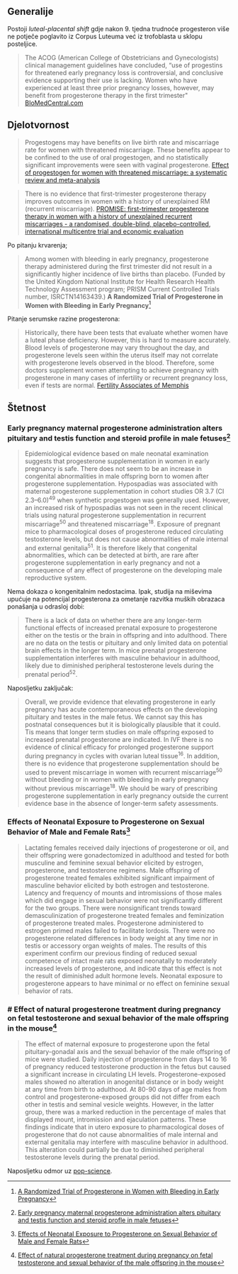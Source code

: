 ## Generalije
Postoji *luteal-placental shift* gdje nakon 9. tjedna trudnoće progesteron više ne potječe poglavito iz Corpus Luteuma već  iz trofoblasta u sklopu posteljice.
>The ACOG (American College of Obstetricians and Gynecologists) clinical management guidelines have concluded, “use of progestins for threatened early pregnancy loss is controversial, and conclusive evidence supporting their use is lacking. Women who have experienced at least three prior pregnancy losses, however, may benefit from progesterone therapy in the first trimester" 
>[BIoMedCentral.com](https://rbej.biomedcentral.com/articles/10.1186/s12958-021-00846-6)

## Djelotvornost
>Progestogens may have benefits on live birth rate and miscarriage rate for women with threatened miscarriage. These benefits appear to be confined to the use of oral progestogen, and no statistically significant improvements were seen with vaginal progesterone.
>[Effect of progestogen for women with threatened miscarriage: a systematic review and meta-analysis](https://obgyn.onlinelibrary.wiley.com/doi/10.1111/1471-0528.16261)

>There is no evidence that first-trimester progesterone therapy improves outcomes in women with a history of unexplained RM (recurrent miscarriage).
>[PROMISE: first-trimester progesterone therapy in women with a history of unexplained recurrent miscarriages - a randomised, double-blind, placebo-controlled, international multicentre trial and economic evaluation](https://pubmed.ncbi.nlm.nih.gov/27225013/)

Po pitanju krvarenja;
>Among women with bleeding in early pregnancy, progesterone therapy administered during the first trimester did not result in a significantly higher incidence of live births than placebo. (Funded by the United Kingdom National Institute for Health Research Health Technology Assessment program; PRISM Current Controlled Trials number, ISRCTN14163439.) 
>**A Randomized Trial of Progesterone in Women with Bleeding in Early Pregnancy**[^1]

Pitanje serumske razine progesterona:
>Historically, there have been tests that evaluate whether women have a luteal phase deficiency. However, this is hard to measure accurately. Blood levels of progesterone may vary throughout the day, and progesterone levels seen within the uterus itself may not correlate with progesterone levels observed in the blood. Therefore, some doctors supplement women attempting to achieve pregnancy with progesterone in many cases of infertility or recurrent pregnancy loss, even if tests are normal. 
>[Fertility Associates of Memphis](https://www.fertilitymemphis.com/progesterone-supplementation/)

## Štetnost

### Early pregnancy maternal progesterone administration alters pituitary and testis function and steroid profile in male fetuses[^2]

>Epidemiological evidence based on male neonatal examination suggests that progesterone supplementation in women in early pregnancy is safe. There does not seem to be an increase in congenital abnormalities in male offspring born to women after progesterone supplementation. Hypospadias was associated with maternal progesterone supplementation in cohort studies OR 3.7 (CI 2.3–6.0)<sup>49</sup> when synthetic progestogen was generally used. However, an increased risk of hypospadias was not seen in the recent clinical trials using natural progesterone supplementation in recurrent miscarriage<sup>50</sup> and threatened miscarriage<sup>18</sup>. Exposure of pregnant mice to pharmacological doses of progesterone reduced circulating testosterone levels, but does not cause abnormalities of male internal and external genitalia<sup>51</sup>. It is therefore likely that congenital abnormalities, which can be detected at birth, are rare after progesterone supplementation in early pregnancy and not a consequence of any effect of progesterone on the developing male reproductive system.

Nema dokaza o kongenitalnim nedostacima. Ipak, studija na miševima upućuje na potencijal progesterona za ometanje razvitka muških obrazaca ponašanja u odrasloj dobi:
>There is a lack of data on whether there are any longer-term functional effects of increased prenatal exposure to progesterone either on the testis or the brain in offspring and into adulthood. There are no data on the testis or pituitary and only limited data on potential brain effects in the longer term. In mice prenatal progesterone supplementation interferes with masculine behaviour in adulthood, likely due to diminished peripheral testosterone levels during the prenatal period<sup>52</sup>.

Naposljetku zaključak:
>Overall, we provide evidence that elevating progesterone in early pregnancy has acute contemporaneous effects on the developing pituitary and testes in the male fetus. We cannot say this has postnatal consequences but it is biologically plausible that it could. Tis means that longer term studies on male offspring exposed to increased prenatal progesterone are indicated. In IVF there is no evidence of clinical efficacy for prolonged progesterone support during pregnancy in cycles with ovarian luteal tissue<sup>16</sup>. In addition, there is no evidence that progesterone supplementation should be used to prevent miscarriage in women with recurrent miscarriage<sup>50</sup> without bleeding or in women with bleeding in early pregnancy without previous miscarriage<sup>18</sup>. We should be wary of prescribing progesterone supplementation in early pregnancy outside the current evidence base in the absence of longer-term safety assessments.

### Effects of Neonatal Exposure to Progesterone on Sexual Behavior of Male and Female Rats[^3]
>Lactating females received daily injections of progesterone or oil, and their offspring were gonadectomized in adulthood and tested for both musculine and feminine sexual behavior elicited by estrogen, progesterone, and testosterone regimens. Male offspring of progesterone treated females exhibited significant impairment of masculine behavior elicited by both estrogen and testosterone. Latency and frequency of mounts and intromissions of those males which did engage in sexual behavior were not significantly different for the two groups. There were nonsignificant trends toward demasculinization of progesterone treated females and feminization of progesterone treated males. Progesterone administered to estrogen primed males failed to facilitate lordosis. There were no progesterone related differences in body weight at any time nor in testis or accessory organ weights of males. The results of this experiment confirm our previous finding of reduced sexual competence of intact male rats exposed neonatally to moderately increased levels of progesterone, and indicate that this effect is not the result of diminished adult hormone levels. Neonatal exposure to progesterone appears to have minimal or no effect on feminine sexual behavior of rats.

### # Effect of natural progesterone treatment during pregnancy on fetal testosterone and sexual behavior of the male offspring in the mouse[^4]
>The effect of maternal exposure to progesterone upon the fetal pituitary-gonadal axis and the sexual behavior of the male offspring of mice were studied. Daily injection of progesterone from days 14 to 16 of pregnancy reduced testosterone production in the fetus but caused a significant increase in circulating LH levels. Progesterone-exposed males showed no alteration in anogenital distance or in body weight at any time from birth to adulthood. At 80-90 days of age males from control and progesterone-exposed groups did not differ from each other in testis and seminal vesicle weights. However, in the latter group, there was a marked reduction in the percentage of males that displayed mount, intromission and ejaculation patterns. These findings indicate that in utero exposure to pharmacological doses of progesterone that do not cause abnormalities of male internal and external genitalia may interfere with masculine behavior in adulthood. This alteration could partially be due to diminished peripheral testosterone levels during the prenatal period.


Naposljetku odmor uz [pop-science](https://psychcentral.com/news/2017/04/04/does-progesterone-influence-babys-later-sexuality#1).



[^1]: [A Randomized Trial of Progesterone in Women with Bleeding in Early Pregnancy](https://bornaborcic.github.io/10.1056@NEJMoa1813730.pdf)
[^2]: [Early pregnancy maternal progesterone administration alters pituitary and testis function and steroid profle in male fetuses](https://bornaborcic.github.io/siemienowicz.pdf)
[^3]: [Effects of Neonatal Exposure to Progesterone on Sexual Behavior of Male and Female Rats](https://bornaborcic.github.io/hull1980.pdf)
[^4]: [Effect of natural progesterone treatment during pregnancy on fetal testosterone and sexual behavior of the male offspring in the mouse](https://bornaborcic.github.io/pointis1987.pdf)
